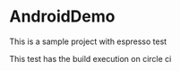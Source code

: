 # AndroidDemo
This is a sample project with espresso test

This test has the build execution on circle ci 
